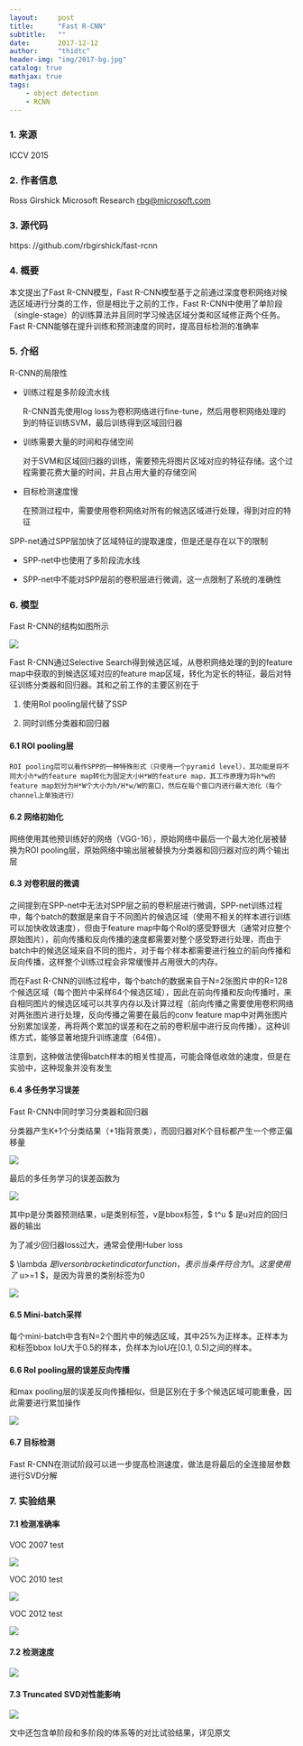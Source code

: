 ```yaml
---
layout:     post
title:      "Fast R-CNN"
subtitle:   ""
date:       2017-12-12
author:     "thidtc"
header-img: "img/2017-bg.jpg"
catalog: true
mathjax: true
tags:
    - object detection
    - RCNN
---
```


### 1. 来源

ICCV 2015

### 2. 作者信息

Ross Girshick
Microsoft Research
rbg@microsoft.com 

### 3. 源代码

https: //github.com/rbgirshick/fast-rcnn

### 4. 概要

本文提出了Fast R-CNN模型，Fast R-CNN模型基于之前通过深度卷积网络对候选区域进行分类的工作，但是相比于之前的工作，Fast R-CNN中使用了单阶段（single-stage）的训练算法并且同时学习候选区域分类和区域修正两个任务。Fast R-CNN能够在提升训练和预测速度的同时，提高目标检测的准确率

### 5. 介绍

R-CNN的局限性

* 训练过程是多阶段流水线

  R-CNN首先使用log loss为卷积网络进行fine-tune，然后用卷积网络处理的到的特征训练SVM，最后训练得到区域回归器

* 训练需要大量的时间和存储空间

  对于SVM和区域回归器的训练，需要预先将图片区域对应的特征存储。这个过程需要花费大量的时间，并且占用大量的存储空间

* 目标检测速度慢

  在预测过程中，需要使用卷积网络对所有的候选区域进行处理，得到对应的特征

SPP-net通过SPP层加快了区域特征的提取速度，但是还是存在以下的限制

* SPP-net中也使用了多阶段流水线

* SPP-net中不能对SPP层前的卷积层进行微调，这一点限制了系统的准确性

### 6. 模型

Fast R-CNN的结构如图所示

![](/img/Fast_R-CNN/model_figure1.png)

Fast R-CNN通过Selective Search得到候选区域，从卷积网络处理的到的feature map中获取的到候选区域对应的feature map区域，转化为定长的特征，最后对特征训练分类器和回归器。其和之前工作的主要区别在于

1. 使用RoI pooling层代替了SSP

2. 同时训练分类器和回归器

#### 6.1 ROI pooling层
	ROI pooling层可以看作SPP的一种特殊形式（只使用一个pyramid level），其功能是将不同大小h*w的feature map转化为固定大小H*W的feature map，其工作原理为将h*w的feature map划分为H*W个大小为h/H*w/W的窗口，然后在每个窗口内进行最大池化（每个channel上单独进行）
 
#### 6.2 网络初始化
网络使用其他预训练好的网络（VGG-16），原始网络中最后一个最大池化层被替换为ROI pooling层，原始网络中输出层被替换为分类器和回归器对应的两个输出层

#### 6.3 对卷积层的微调

之间提到在SPP-net中无法对SPP层之前的卷积层进行微调，SPP-net训练过程中，每个batch的数据是来自于不同图片的候选区域（使用不相关的样本进行训练可以加快收敛速度），但由于feature map中每个RoI的感受野很大（通常对应整个原始图片），前向传播和反向传播的速度都需要对整个感受野进行处理，而由于batch中的候选区域来自不同的图片，对于每个样本都需要进行独立的前向传播和反向传播，这样整个训练过程会非常缓慢并占用很大的内存。

而在Fast R-CNN的训练过程中，每个batch的数据来自于N=2张图片中的R=128个候选区域（每个图片中采样64个候选区域），因此在前向传播和反向传播时，来自相同图片的候选区域可以共享内存以及计算过程（前向传播之需要使用卷积网络对两张图片进行处理，反向传播之需要在最后的conv feature map中对两张图片分别累加误差，再将两个累加的误差和在之前的卷积层中进行反向传播）。这种训练方式，能够显著地提升训练速度（64倍）。

注意到，这种做法使得batch样本的相关性提高，可能会降低收敛的速度，但是在实验中，这种现象并没有发生

#### 6.4 多任务学习误差

Fast R-CNN中同时学习分类器和回归器

分类器产生K+1个分类结果（+1指背景类），而回归器对K个目标都产生一个修正偏移量

![](/img/Fast_R-CNN/model_figure2.png)

最后的多任务学习的误差函数为

![](/img/Fast_R-CNN/model_figure3.png)

其中p是分类器预测结果，u是类别标签，v是bbox标签，$ t^u $ 是u对应的回归器的输出

为了减少回归器loss过大，通常会使用Huber loss

$ \lambda $是Iverson bracket indicator function，表示当条件符合为1。这里使用了$ u>=1 $，是因为背景的类别标签为0

![](/img/Fast_R-CNN/model_figure4.png)

#### 6.5 Mini-batch采样

每个mini-batch中含有N=2个图片中的候选区域，其中25%为正样本。正样本为和标签bbox IoU大于0.5的样本，负样本为IoU在[0.1, 0.5)之间的样本。

#### 6.6 RoI pooling层的误差反向传播

和max pooling层的误差反向传播相似，但是区别在于多个候选区域可能重叠，因此需要进行累加操作

![](/img/Fast_R-CNN/model_figure5.png)

#### 6.7 目标检测

Fast R-CNN在测试阶段可以进一步提高检测速度，做法是将最后的全连接层参数进行SVD分解

### 7. 实验结果

#### 7.1 检测准确率

VOC 2007 test

![](/img/Fast_R-CNN/exp_figure1.png)

VOC 2010 test

![](/img/Fast_R-CNN/exp_figure2.png)

VOC 2012 test

![](/img/Fast_R-CNN/exp_figure3.png)

#### 7.2 检测速度

![](/img/Fast_R-CNN/exp_figure4.png)

#### 7.3 Truncated SVD对性能影响

![](/img/Fast_R-CNN/exp_figure4.png)

文中还包含单阶段和多阶段的体系等的对比试验结果，详见原文